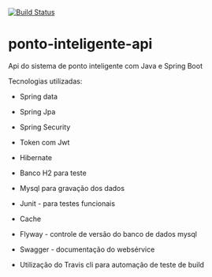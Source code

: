 [![Build Status](https://travis-ci.org/AlexMarques2003/ponto-inteligente-api.svg?branch=master)](https://travis-ci.org/AlexMarques2003/ponto-inteligente-api)
# ponto-inteligente-api
Api do sistema de ponto inteligente com Java e Spring Boot

Tecnologias utilizadas:
 
- Spring data
- Spring Jpa
- Spring Security
- Token com Jwt
- Hibernate
- Banco H2 para teste
- Mysql para gravação dos dados
- Junit - para testes funcionais
- Cache
- Flyway - controle de versão do banco de dados mysql
- Swagger - documentação do websérvice

- Utilização do Travis cli para automação de teste de build